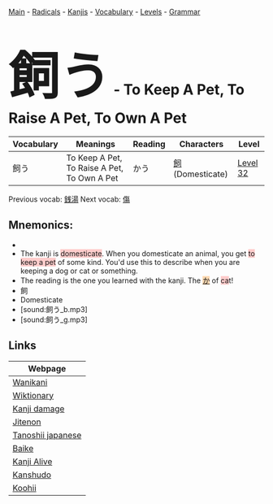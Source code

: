 <style> bigfont {font-size: 100px}</style>
[Main](../README.md) -
[Radicals](../radicals.md) -
[Kanjis](../kanjis.md) -
[Vocabulary](../vocabulary.md) -
[Levels](../levels.md) -
[Grammar](../grammar.md)
# <bigfont> 飼う</bigfont> - To Keep A Pet, To Raise A Pet, To Own A Pet 

| Vocabulary | Meanings | Reading | Characters | Level |
| --- | --- | --- | --- | --- |
| 飼う | To Keep A Pet, To Raise A Pet, To Own A Pet | かう |  [飼](../kanjis/飼.md) (Domesticate) | [Level 32](../levels/wk_level32.md) |

Previous vocab: [銭湯](銭湯.md) Next vocab: [傷](傷.md) 

## Mnemonics:

* 
* The kanji is <span style="background-color:#ffcccb"> domesticate</span>. When you domesticate an animal, you get <span style="background-color:#ffcccb"> to keep a pet</span> of some kind. You'd use this to describe when you are keeping a dog or cat or something.
* The reading is the one you learned with the kanji. The <span style="background-color:#fed8b1"> [か](https://jisho.org/search/か)</span> of <span style="background-color:#ffcccb"> ca</span>t!
* 飼
* Domesticate
* [sound:飼う_b.mp3]
* [sound:飼う_g.mp3]


## Links 

| Webpage |
| --- |
| [Wanikani          ](https://www.wanikani.com/kanji/飼う) |
| [Wiktionary        ](https://en.wiktionary.org/wiki/飼う) |
| [Kanji damage      ](http://www.kanjidamage.com/kanji/search?utf8=✓&q=飼う) |
| [Jitenon           ](https://jitenon.com/kanji/飼う) |
| [Tanoshii japanese ](https://www.tanoshiijapanese.com/dictionary/kanji.cfm?k=飼う) |
| [Baike             ](https://baike.baidu.com/item/飼う) |
| [Kanji Alive       ](https://app.kanjialive.com/飼う) |
| [Kanshudo          ](https://www.kanshudo.com/searchmn?q=飼う) |
| [Koohii            ](https://kanji.koohii.com/study/kanji/飼う) |
